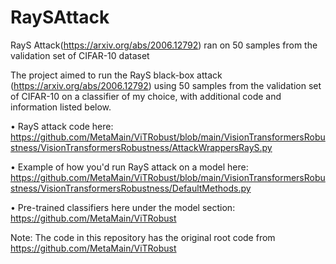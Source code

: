 # RaySAttack
RayS Attack(https://arxiv.org/abs/2006.12792) ran on 50 samples from the validation set of CIFAR-10 dataset

The project aimed to run the RayS black-box attack (https://arxiv.org/abs/2006.12792) using 50 samples from the validation set of CIFAR-10 on a classifier of my choice, with additional code and information listed below. 

  • RayS attack code here: https://github.com/MetaMain/ViTRobust/blob/main/VisionTransformersRobustness/VisionTransformersRobustness/AttackWrappersRayS.py 

  • Example of how you'd run RayS attack on a model here: https://github.com/MetaMain/ViTRobust/blob/main/VisionTransformersRobustness/VisionTransformersRobustness/DefaultMethods.py 

  • Pre-trained classifiers here under the model section: https://github.com/MetaMain/ViTRobust 

Note: The code in this repository has the original root code from https://github.com/MetaMain/ViTRobust
